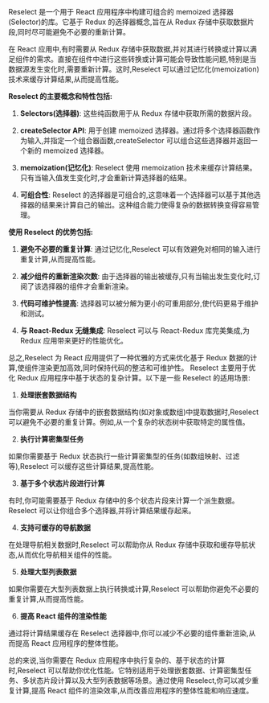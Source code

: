 Reselect 是一个用于 React 应用程序中构建可组合的 memoized 选择器(Selector)的库。它基于 Redux 的选择器概念,旨在从 Redux 存储中获取数据片段,同时尽可能避免不必要的重新计算。

在 React 应用中,有时需要从 Redux 存储中获取数据,并对其进行转换或计算以满足组件的需求。直接在组件中进行这些转换或计算可能会导致性能问题,特别是当数据源发生变化时,需要重新计算。这时,Reselect 可以通过记忆化(memoization)技术来缓存计算结果,从而提高性能。

**Reselect 的主要概念和特性包括:**

1. **Selectors(选择器)**: 这些纯函数用于从 Redux 存储中获取所需的数据片段。

2. **createSelector API**: 用于创建 memoized 选择器。通过将多个选择器函数作为输入,并指定一个组合器函数,createSelector 可以组合这些选择器并返回一个新的 memoized 选择器。

3. **memoization(记忆化)**: Reselect 使用 memoization 技术来缓存计算结果。只有当输入值发生变化时,才会重新计算选择器的结果。

4. **可组合性**: Reselect 的选择器是可组合的,这意味着一个选择器可以基于其他选择器的结果来计算自己的输出。这种组合能力使得复杂的数据转换变得容易管理。

**使用 Reselect 的优势包括:**

1. **避免不必要的重复计算**: 通过记忆化,Reselect 可以有效避免对相同的输入进行重复计算,从而提高性能。

2. **减少组件的重新渲染次数**: 由于选择器的输出被缓存,只有当输出发生变化时,订阅了该选择器的组件才会重新渲染。

3. **代码可维护性提高**: 选择器可以被分解为更小的可重用部分,使代码更易于维护和测试。

4. **与 React-Redux 无缝集成**: Reselect 可以与 React-Redux 库完美集成,为 Redux 应用带来更好的性能优化。

总之,Reselect 为 React 应用提供了一种优雅的方式来优化基于 Redux 数据的计算,使组件渲染更加高效,同时保持代码的整洁和可维护性。
Reselect 主要用于优化 Redux 应用程序中基于状态的复杂计算。以下是一些 Reselect 的适用场景:

1. **处理嵌套数据结构**

当你需要从 Redux 存储中的嵌套数据结构(如对象或数组)中提取数据时,Reselect 可以避免不必要的重复计算。例如,从一个复杂的状态树中获取特定的属性值。

2. **执行计算密集型任务**

如果你需要基于 Redux 状态执行一些计算密集型的任务(如数组映射、过滤等),Reselect 可以缓存这些计算结果,提高性能。

3. **基于多个状态片段进行计算**

有时,你可能需要基于 Redux 存储中的多个状态片段来计算一个派生数据。Reselect 可以让你组合多个选择器,并将计算结果缓存起来。

4. **支持可缓存的导航数据**

在处理导航相关数据时,Reselect 可以帮助你从 Redux 存储中获取和缓存导航状态,从而优化导航相关组件的性能。

5. **处理大型列表数据**

如果你需要在大型列表数据上执行转换或计算,Reselect 可以帮助你避免不必要的重复计算,从而提高性能。

6. **提高 React 组件的渲染性能**

通过将计算结果缓存在 Reselect 选择器中,你可以减少不必要的组件重新渲染,从而提高 React 应用程序的整体性能。

总的来说,当你需要在 Redux 应用程序中执行复杂的、基于状态的计算时,Reselect 可以帮助你优化性能。它特别适用于处理嵌套数据、计算密集型任务、多状态片段计算以及大型列表数据等场景。通过使用 Reselect,你可以减少重复计算,提高 React 组件的渲染效率,从而改善应用程序的整体性能和响应速度。
